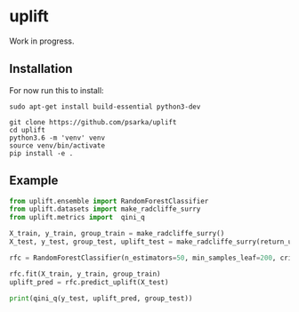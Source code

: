 # uplift

Work in progress.

## Installation

For now run this to install:

```
sudo apt-get install build-essential python3-dev
```

```
git clone https://github.com/psarka/uplift
cd uplift
python3.6 -m 'venv' venv
source venv/bin/activate
pip install -e .
```

## Example

```python
from uplift.ensemble import RandomForestClassifier
from uplift.datasets import make_radcliffe_surry
from uplift.metrics import  qini_q

X_train, y_train, group_train = make_radcliffe_surry()
X_test, y_test, group_test, uplift_test = make_radcliffe_surry(return_uplift=True)

rfc = RandomForestClassifier(n_estimators=50, min_samples_leaf=200, criterion='uplift_gini')

rfc.fit(X_train, y_train, group_train)
uplift_pred = rfc.predict_uplift(X_test)

print(qini_q(y_test, uplift_pred, group_test))
```

